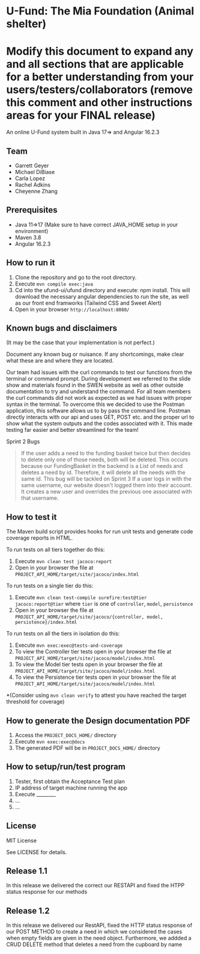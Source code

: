 # U-Fund: The Mia Foundation (Animal shelter)
# Modify this document to expand any and all sections that are applicable for a better understanding from your users/testers/collaborators (remove this comment and other instructions areas for your FINAL release)

An online U-Fund system built in Java 17=> and Angular 16.2.3
  
## Team

- Garrett Geyer
- Michael DiBiase
- Carla Lopez
- Rachel Adkins
- Cheyenne Zhang

## Prerequisites

- Java 11=>17 (Make sure to have correct JAVA_HOME setup in your environment)
- Maven 3.8
- Angular 16.2.3


## How to run it

1. Clone the repository and go to the root directory.
2. Execute `mvn compile exec:java`
3. Cd into the ufund-ui/ufund directory and execute: npm install. This will download the necessary angular dependencies to run the site, as well as our front end framworks (Tailwind CSS and Sweet Alert)
4. Open in your browser `http://localhost:8080/`


## Known bugs and disclaimers
(It may be the case that your implementation is not perfect.)

Document any known bug or nuisance.
If any shortcomings, make clear what these are and where they are located.

Our team had issues with the curl commands to test our functions from the terminal or command prompt. During development we referred to the slide show and materials found in the SWEN website as well as other outside documentation to try and understand the command. For all team members the curl commands did not work as expected as we had issues with proper syntax in the terminal. To overcome this we decided to use the Postman application, this software allows us to by pass the command line. Postman directly interacts with our api and uses GET, POST etc. and the proper url to show what the system outputs and the codes associated with it. This made testing far easier and better streamlined for the team!

Sprint 2 Bugs

> If the user adds a need to the funding basket twice but then decides to delete only one of those needs, both will be deleted. This occurs because our FundingBasket in the backend is a List of needs and deletes a need by id. Therefore, it will delete all the needs with the same id. This bug will be tackled on Sprint 3
> If a user logs in with the same username, our website doesn't logged them into their account. It creates a new user and overrides the previous one associated with that username.


## How to test it

The Maven build script provides hooks for run unit tests and generate code coverage
reports in HTML.

To run tests on all tiers together do this:

1. Execute `mvn clean test jacoco:report`
2. Open in your browser the file at `PROJECT_API_HOME/target/site/jacoco/index.html`

To run tests on a single tier do this:

1. Execute `mvn clean test-compile surefire:test@tier jacoco:report@tier` where `tier` is one of `controller`, `model`, `persistence`
2. Open in your browser the file at `PROJECT_API_HOME/target/site/jacoco/{controller, model, persistence}/index.html`

To run tests on all the tiers in isolation do this:

1. Execute `mvn exec:exec@tests-and-coverage`
2. To view the Controller tier tests open in your browser the file at `PROJECT_API_HOME/target/site/jacoco/model/index.html`
3. To view the Model tier tests open in your browser the file at `PROJECT_API_HOME/target/site/jacoco/model/index.html`
4. To view the Persistence tier tests open in your browser the file at `PROJECT_API_HOME/target/site/jacoco/model/index.html`

*(Consider using `mvn clean verify` to attest you have reached the target threshold for coverage)
  
  
## How to generate the Design documentation PDF

1. Access the `PROJECT_DOCS_HOME/` directory
2. Execute `mvn exec:exec@docs`
3. The generated PDF will be in `PROJECT_DOCS_HOME/` directory


## How to setup/run/test program 
1. Tester, first obtain the Acceptance Test plan
2. IP address of target machine running the app
3. Execute ________
4. ...
5. ...

## License

MIT License

See LICENSE for details.

## Release 1.1
In this release we delivered the correct our RESTAPI and fixed the HTPP status response for our methods

## Release 1.2
In this release we delivered our RestAPI, fixed the HTTP status response of our POST METHOD to create a need in which we considered the cases 
when empty fields are given in the need object. Furthermore, we addded a CRUD DELETE method that deletes a need from the cupboard by name
